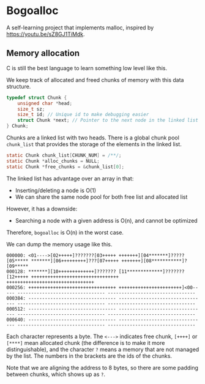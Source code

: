 # Bogoalloc

A self-learning project that implements malloc, inspired by
https://youtu.be/sZ8GJ1TiMdk.

## Memory allocation

C is still the best language to learn something low level like this.

We keep track of allocated and freed chunks of memory with this data structure.

```C
typedef struct Chunk {
    unsigned char *head;
    size_t sz;
    size_t id; // Unique id to make debugging easier
    struct Chunk *next; // Pointer to the next node in the linked list
} Chunk;
```

Chunks are a linked list with two heads.
There is a global chunk pool `chunk_list` that provides the storage of the elements in the linked list.

```c
static Chunk chunk_list[CHUNK_NUM] = /**/;
static Chunk *alloc_chunks = NULL;
static Chunk *free_chunks = &chunk_list[0];
```

The linked list has advantage over an array in that:

* Inserting/deleting a node is O(1)
* We can share the same node pool for both free list and allocated list

However, it has a downside:

* Searching a node with a given address is O(n), and cannot be optimized

Therefore, `bogoalloc` is O(n) in the worst case.

We can dump the memory usage like this.

```
000000: <01---->[02+++++]???????[03+++++ +++++++][04*******]?????[05***** *******][06+++++++++]???[07+++++ +++++++][08***********]?[09*****
000128: *******][10+++++++++++++]??????? [11*************]???????[12+++++ ++++++++++++++++++++++++++++++++ ++++++++++++++++++++++++++++++++
000256: ++++++++++++++++++++++++++++++++ +++++++++++++++++++++++]<00----- -------------------------------- --------------------------------
000384: -------------------------------- -------------------------------- -------------------------------- --------------------------------
000512: -------------------------------- -------------------------------- -------------------------------- --------------------------------
000640: -------------------------------- -------------------------------- -------------------------------- --------------------------------
```

Each character represents a byte. The `<--->` indicates free chunk, `[++++]` or `[****]` mean allocated chunk (the difference is to
make it more distinguishable), and the character `?` means a memory that are not managed by the list.
The numbers in the brackets are the ids of the chunks.

Note that we are aligning the address to 8 bytes, so there are some padding between chunks, which shows up as `?`.

